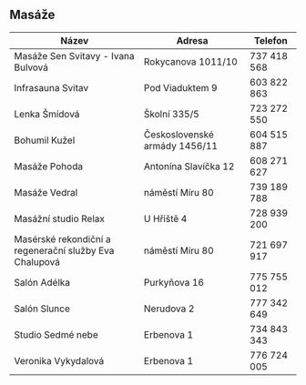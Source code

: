 ## Masáže

<div class="table-responsive">

| Název                                                  | Adresa                        | Telefon     |
|--------------------------------------------------------|-------------------------------|-------------|
| Masáže Sen Svitavy - Ivana Bulvová                     | Rokycanova 1011/10            | 737 418 568 |
| Infrasauna Svitav                                      | Pod Viaduktem 9               | 603 822 863 |
| Lenka Šmídová                                          | Školní 335/5                  | 723 272 550 |
| Bohumil Kužel                                          | Československé armády 1456/11 | 604 515 887 |
| Masáže Pohoda                                          | Antonína Slavíčka 12          | 608 271 627 |
| Masáže Vedral                                          | náměstí Míru 80               | 739 189 788 |
| Masážní studio Relax                                   | U Hřiště 4                    | 728 939 200 |
| Masérské rekondiční a regenerační služby Eva Chalupová | náměstí Míru 80               | 721 697 917 |
| Salón Adélka                                           | Purkyňova 16                  | 775 755 012 |
| Salón Slunce                                           | Nerudova 2                    | 777 342 649 |
| Studio Sedmé nebe                                      | Erbenova 1                    | 734 843 343 |
| Veronika Vykydalová                                    | Erbenova 1                    | 776 724 005 |

</div>